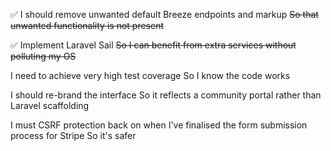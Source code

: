 ✅ I should remove unwanted default Breeze endpoints and markup
~~So that unwanted functionality is not present~~

✅ Implement Laravel Sail
~~So I can benefit from extra services without polluting my OS~~

I need to achieve very high test coverage
So I know the code works

I should re-brand the interface
So it reflects a community portal rather than Laravel scaffolding

I must CSRF protection back on when I've finalised the form submission process for Stripe
So it's safer
